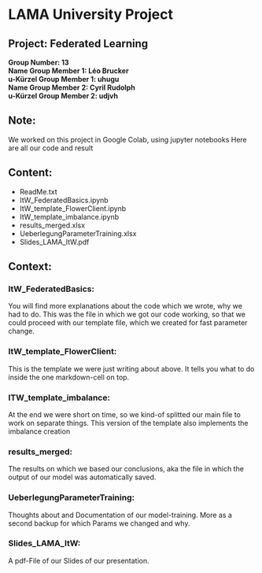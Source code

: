# LAMA University Project 

## Project: Federated Learning
<b>Group Number: 13</b><br>
<b>Name Group Member 1: Léo Brucker</b><br>
<b>u-Kürzel Group Member 1: uhugu</b><br>
<b>Name Group Member 2: Cyril Rudolph</b><br>
<b>u-Kürzel Group Member 2: udjvh</b>

## Note:
We worked on this project in Google Colab, using jupyter notebooks
Here are all our code and result

## Content:
- ReadMe.txt
- ItW_FederatedBasics.ipynb
- ItW_template_FlowerClient.ipynb
- ItW_template_imbalance.ipynb
- results_merged.xlsx
- UeberlegungParameterTraining.xlsx
- Slides_LAMA_ItW.pdf

## Context:
### ItW_FederatedBasics: 
You will find more explanations about the code which we wrote, why we had to do. This was the file in which we got our code working, so that we could proceed with our template file, which we created for fast parameter change.
### ItW_template_FlowerClient:
This is the template we were just writing about above. It tells you what to do inside the one markdown-cell on top.
### ITW_template_imbalance:
At the end we were short on time, so we kind-of splitted our main file to work on separate things. This version of the template also implements the imbalance creation
### results_merged:
The results on which we based our conclusions, aka the file in which the output of our model was automatically saved.
### UeberlegungParameterTraining:
Thoughts about and Documentation of our model-training. More as a second backup for which Params we changed and why.
### Slides_LAMA_ItW:
A pdf-File of our Slides of our presentation.
